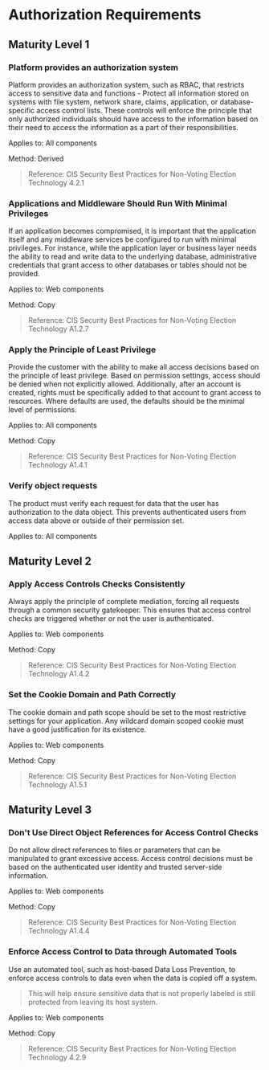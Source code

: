 # Authorization Requirements

## Maturity Level 1

### Platform provides an authorization system

Platform provides an authorization system, such as RBAC, that restricts access to sensitive data and functions - Protect all information stored on systems with file system, network share, claims, application, or database-specific access control lists. These controls will enforce the principle that only authorized individuals should have access to the information based on their need to access the information as a part of their responsibilities.

Applies to: All components

Method: Derived

>Reference: CIS Security Best Practices for Non-Voting Election Technology 4.2.1

### Applications and Middleware Should Run With Minimal Privileges

If an application becomes compromised, it is important that the application itself and any middleware services be configured to run with minimal privileges. For instance, while the application layer or business layer needs the ability to read and write data to the underlying database, administrative credentials that grant access to other databases or tables should not be provided.

Applies to: Web components

Method: Copy

>Reference: CIS Security Best Practices for Non-Voting Election Technology A1.2.7

### Apply the Principle of Least Privilege

Provide the customer with the ability to make all access decisions based on the principle of least privilege. Based on permission settings, access should be denied when not explicitly allowed. Additionally, after an account is created, rights must be specifically added to that account to grant access to resources. Where defaults are used, the defaults should be the minimal level of permissions.

Applies to: All components

Method: Copy
>

>Reference: CIS Security Best Practices for Non-Voting Election Technology A1.4.1

### Verify object requests

The product must verify each request for data that the user has authorization to the data object. This prevents authenticated users from access data above or outside of their permission set.

Applies to: All components

## Maturity Level 2

### Apply Access Controls Checks Consistently

Always apply the principle of complete mediation, forcing all requests through a common security gatekeeper. This ensures that access control checks are triggered whether or not the user is authenticated.

Applies to: Web components

Method: Copy

>Reference: CIS Security Best Practices for Non-Voting Election Technology A1.4.2

### Set the Cookie Domain and Path Correctly

The cookie domain and path scope should be set to the most restrictive settings for your application. Any wildcard domain scoped cookie must have a good justification for its existence.

Applies to: Web components

Method: Copy

>Reference: CIS Security Best Practices for Non-Voting Election Technology A1.5.1

## Maturity Level 3

### Don't Use Direct Object References for Access Control Checks

Do not allow direct references to files or parameters that can be manipulated to grant excessive access. Access control decisions must be based on the authenticated user identity and trusted server-side information.

Applies to: Web components

Method: Copy

>Reference: CIS Security Best Practices for Non-Voting Election Technology A1.4.4

### Enforce Access Control to Data through Automated Tools

Use an automated tool, such as host-based Data Loss Prevention, to enforce access controls to data even when the data is copied off a system.

>This will help ensure sensitive data that is not properly labeled is still protected from leaving its host system.

Applies to: Web components

Method: Copy

>Reference: CIS Security Best Practices for Non-Voting Election Technology 4.2.9

